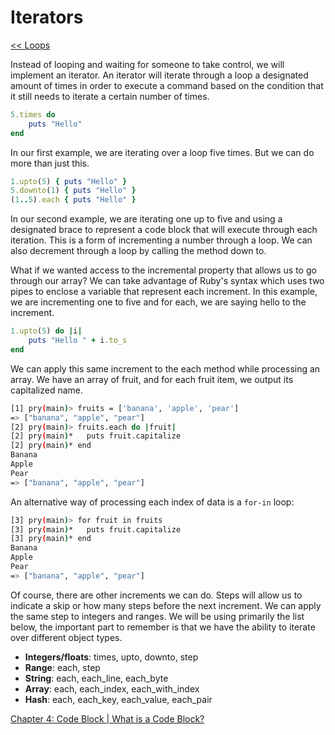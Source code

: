 Iterators
=========

[<< Loops](https://github.com/KLVTZ/Ruby-Essentials/blob/master/notes/Chapter_03:%20Control%20Structures/03.loops.md)

Instead of looping and waiting for someone to take control, we will implement an
iterator. An iterator will iterate through a loop a designated amount of times
in order to execute a command based on the condition that it still needs to
iterate a certain number of times.

```ruby
5.times do
	puts "Hello"
end
```

In our first example, we are iterating over a loop five times. But we can do
more than just this.

```ruby
1.upto(5) { puts "Hello" }
5.downto(1) { puts "Hello" }
(1..5).each { puts "Hello" }
```

In our second example, we are iterating one up to five and using a designated
brace to represent a code block that will execute through each iteration. This
is a form of incrementing a number through a loop. We can also decrement through
a loop by calling the method down to.

What if we wanted access to the incremental property that allows us to go
through our array? We can take advantage of Ruby's syntax which uses two pipes
to enclose a variable that represent each increment. In this example, we are
incrementing one to five and for each, we are saying hello to the increment.

```ruby
1.upto(5) do |i|
	puts "Hello " + i.to_s
end
```

We can apply this same increment to the each method while processing an array.
We have an array of fruit, and for each fruit item, we output its capitalized
name.

```bash
[1] pry(main)> fruits = ['banana', 'apple', 'pear']
=> ["banana", "apple", "pear"]
[2] pry(main)> fruits.each do |fruit|
[2] pry(main)*   puts fruit.capitalize
[2] pry(main)* end
Banana
Apple
Pear
=> ["banana", "apple", "pear"]
```

An alternative way of processing each index of data is a `for-in` loop:
```bash
[3] pry(main)> for fruit in fruits
[3] pry(main)*   puts fruit.capitalize
[3] pry(main)* end  
Banana
Apple
Pear
=> ["banana", "apple", "pear"]
```

Of course, there are other increments we can do. Steps will allow us to indicate
a skip or how many steps before the next increment. We can apply the same step
to integers and ranges. We will be using primarily the list below, the important
part to remember is that we have the ability to iterate over different object
types.

- **Integers/floats**: times, upto, downto, step
- **Range**: each, step
- **String**: each, each_line, each_byte
- **Array**: each, each_index, each_with_index
- **Hash**: each, each_key, each_value, each_pair

[Chapter 4: Code Block | What is a Code Block?](https://github.com/KLVTZ/Ruby-Essentials/blob/master/notes/Chapter_04:%20Code%20Block/01.what_is_a_code_block.md)
